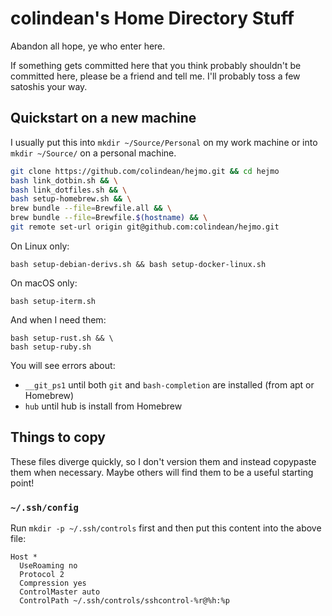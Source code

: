 # colindean's Home Directory Stuff

Abandon all hope, ye who enter here.

If something gets committed here that you think probably shouldn't be committed
here, please be a friend and tell me. I'll probably toss a few satoshis your
way.

## Quickstart on a new machine

I usually put this into `mkdir ~/Source/Personal` on my work machine or into `mkdir ~/Source/` on a personal machine.

```bash
git clone https://github.com/colindean/hejmo.git && cd hejmo
bash link_dotbin.sh && \
bash link_dotfiles.sh && \
bash setup-homebrew.sh && \
brew bundle --file=Brewfile.all && \
brew bundle --file=Brewfile.$(hostname) && \
git remote set-url origin git@github.com:colindean/hejmo.git
```

On Linux only:

```
bash setup-debian-derivs.sh && bash setup-docker-linux.sh
```

On macOS only:

```
bash setup-iterm.sh
```

And when I need them:


```
bash setup-rust.sh && \
bash setup-ruby.sh
```

You will see errors about:

* `__git_ps1` until both `git` and `bash-completion` are installed (from apt or Homebrew)
* `hub` until hub is install from Homebrew

## Things to copy

These files diverge quickly, so I don't version them and instead copypaste them when necessary. Maybe others will find them to be a useful starting point!

### `~/.ssh/config`

Run `mkdir -p ~/.ssh/controls` first and then put this content into the above file:

```
Host *
  UseRoaming no
  Protocol 2
  Compression yes
  ControlMaster auto
  ControlPath ~/.ssh/controls/sshcontrol-%r@%h:%p
```
